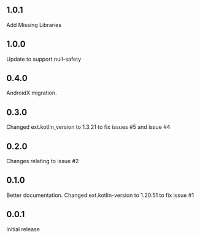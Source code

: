 ## 1.0.1
Add Missing Libraries

## 1.0.0
Update to support null-safety

## 0.4.0
AndroidX migration.

## 0.3.0
Changed ext.kotlin_version to 1.3.21 to fix issues #5 and issue #4

## 0.2.0
Changes relating to issue #2

## 0.1.0
Better documentation.
Changed ext.kotlin-version to 1.20.51 to fix issue #1

## 0.0.1
Initial release